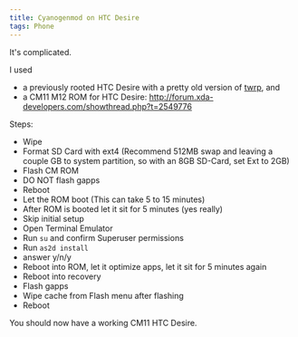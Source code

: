 ```yaml
---
title: Cyanogenmod on HTC Desire
tags: Phone
---
```


It's complicated.

I used

* a previously rooted HTC Desire with a pretty old version of [twrp](http://forum.xda-developers.com/showthread.php?t=2595654), and
* a CM11 M12 ROM for HTC Desire: http://forum.xda-developers.com/showthread.php?t=2549776

Steps:

* Wipe
* Format SD Card with ext4 (Recommend 512MB swap and leaving a couple GB to system partition, so with an 8GB SD-Card, set Ext to 2GB)
* Flash CM ROM
* DO NOT flash gapps
* Reboot
* Let the ROM boot (This can take 5 to 15 minutes)
* After ROM is booted let it sit for 5 minutes (yes really)
* Skip initial setup
* Open Terminal Emulator
* Run `su` and confirm Superuser permissions
* Run `as2d install`
* answer y/n/y
* Reboot into ROM, let it optimize apps, let it sit for 5 minutes again
* Reboot into recovery
* Flash gapps
* Wipe cache from Flash menu after flashing
* Reboot

You should now have a working CM11 HTC Desire.
